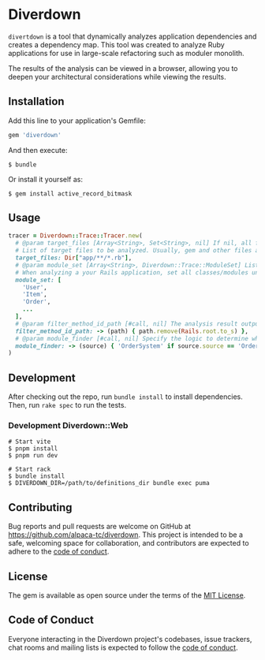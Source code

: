 # Diverdown

`divertdown` is a tool that dynamically analyzes application dependencies and creates a dependency map.
This tool was created to analyze Ruby applications for use in large-scale refactoring such as moduler monolith.

The results of the analysis can be viewed in a browser, allowing you to deepen your architectural considerations while viewing the results.

## Installation

Add this line to your application's Gemfile:

```ruby
gem 'diverdown'
```

And then execute:

    $ bundle

Or install it yourself as:

    $ gem install active_record_bitmask

## Usage

```ruby
tracer = Diverdown::Trace::Tracer.new(
  # @param target_files [Array<String>, Set<String>, nil] If nil, all files are targeted but slow.
  # List of target files to be analyzed. Usually, gem and other files are excluded and specified.
  target_files: Dir["app/**/*.rb"],
  # @param module_set [Array<String>, Diverdown::Trace::ModuleSet] List of modules to be analyzed.
  # When analyzing a your Rails application, set all classes/modules under app/.
  module_set: [
    'User',
    'Item',
    'Order',
    ...
  ],
  # @param filter_method_id_path [#call, nil] The analysis result outputs the absolute path of the caller. To convert to a relative path, define the conversion logic manually.
  filter_method_id_path: -> (path) { path.remove(Rails.root.to_s) },
  # @param module_finder [#call, nil] Specify the logic to determine which module the source found. diverdown promote moduler monolithization, so such an option exists.
  module_finder: -> (source) { 'OrderSystem' if source.source == 'Order' },
)
```

## Development

After checking out the repo, run `bundle install` to install dependencies. Then, run `rake spec` to run the tests.

### Development Diverdown::Web

```
# Start vite
$ pnpm install
$ pnpm run dev

# Start rack
$ bundle install
$ DIVERDOWN_DIR=/path/to/definitions_dir bundle exec puma
```

## Contributing

Bug reports and pull requests are welcome on GitHub at https://github.com/alpaca-tc/diverdown. This project is intended to be a safe, welcoming space for collaboration, and contributors are expected to adhere to the [code of conduct](https://github.com/alpaca-tc/diverdown/blob/main/CODE_OF_CONDUCT.md).

## License

The gem is available as open source under the terms of the [MIT License](https://opensource.org/licenses/MIT).

## Code of Conduct

Everyone interacting in the Diverdown project's codebases, issue trackers, chat rooms and mailing lists is expected to follow the [code of conduct](https://github.com/alpaca-tc/diverdown/blob/main/CODE_OF_CONDUCT.md).
